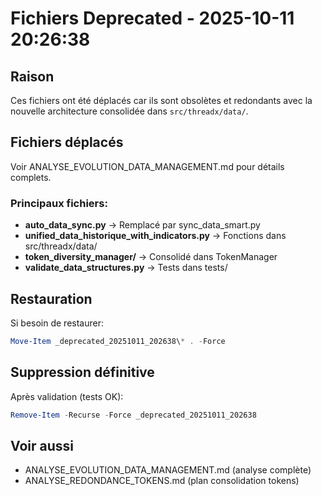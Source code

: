# Fichiers Deprecated - 2025-10-11 20:26:38

## Raison

Ces fichiers ont été déplacés car ils sont obsolètes et redondants avec
la nouvelle architecture consolidée dans `src/threadx/data/`.

## Fichiers déplacés

Voir ANALYSE_EVOLUTION_DATA_MANAGEMENT.md pour détails complets.

### Principaux fichiers:

- **auto_data_sync.py** → Remplacé par sync_data_smart.py
- **unified_data_historique_with_indicators.py** → Fonctions dans src/threadx/data/
- **token_diversity_manager/** → Consolidé dans TokenManager
- **validate_data_structures.py** → Tests dans tests/

## Restauration

Si besoin de restaurer:
```powershell
Move-Item _deprecated_20251011_202638\* . -Force
```

## Suppression définitive

Après validation (tests OK):
```powershell
Remove-Item -Recurse -Force _deprecated_20251011_202638
```

## Voir aussi

- ANALYSE_EVOLUTION_DATA_MANAGEMENT.md (analyse complète)
- ANALYSE_REDONDANCE_TOKENS.md (plan consolidation tokens)
